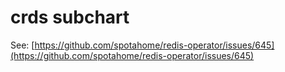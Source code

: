 # crds subchart

See: [https://github.com/spotahome/redis-operator/issues/645](https://github.com/spotahome/redis-operator/issues/645)
